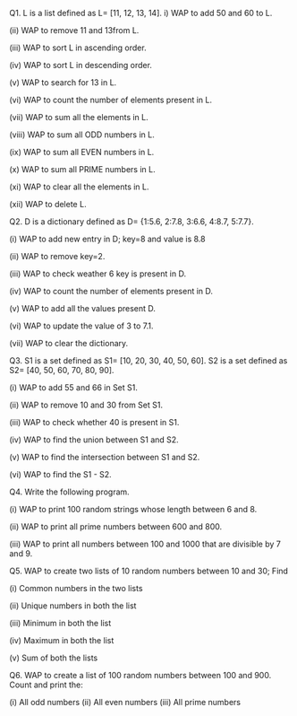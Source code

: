 Q1. L is a list defined as L= [11, 12, 13, 14].
i) WAP to add 50 and 60 to L. 

(ii) WAP to remove 11 and 13from L. 

(iii) WAP to sort L in ascending order. 

(iv) WAP to sort L in descending order. 

(v) WAP to search for 13 in L. 

(vi) WAP to count the number of elements present in L. 

(vii) WAP to sum all the elements in L. 

(viii) WAP to sum all ODD numbers in L. 

(ix) WAP to sum all EVEN numbers in L. 

(x) WAP to sum all PRIME numbers in L. 

(xi) WAP to clear all the elements in L. 

(xii) WAP to delete L. 

Q2. D is a dictionary defined as D= {1:5.6, 2:7.8, 3:6.6, 4:8.7, 5:7.7}. 

(i) WAP to add new entry in D; key=8 and value is 8.8 

(ii) WAP to remove key=2. 

(iii) WAP to check weather 6 key is present in D. 

(iv) WAP to count the number of elements present in D. 

(v) WAP to add all the values present D. 

(vi) WAP to update the value of 3 to 7.1. 

(vii) WAP to clear the dictionary.

Q3. S1 is a set defined as S1= [10, 20, 30, 40, 50, 60]. 
S2 is a set defined as S2= [40, 50, 60, 70, 80, 90]. 

(i) WAP to add 55 and 66 in Set S1. 

(ii) WAP to remove 10 and 30 from Set S1. 

(iii) WAP to check whether 40 is present in S1. 

(iv) WAP to find the union between S1 and S2. 

(v) WAP to find the intersection between S1 and S2. 

(vi) WAP to find the S1 - S2.

Q4. Write the following program.

(i) WAP to print 100 random strings whose length between 6 and 8. 

(ii) WAP to print all prime numbers between 600 and 800. 

(iii) WAP to print all numbers between 100 and 1000 that are divisible by 7 and 9.

Q5. WAP to create two lists of 10 random numbers between 10 and 30; Find  

(i) Common numbers in the two lists 

(ii) Unique numbers in both the list 

(iii) Minimum in both the list 

(iv) Maximum in both the list 

(v) Sum of both the lists 

Q6. WAP to create a list of 100 random numbers between 100 and 900. Count and print the:

(i) All odd numbers 
(ii) All even numbers 
(iii) All prime numbers 
